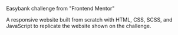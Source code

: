 Easybank challenge from "Frontend Mentor"

A responsive website built from scratch with HTML, CSS, SCSS, and JavaScript to replicate the website shown on the challenge.
